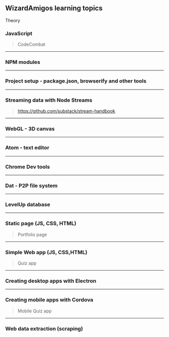 ## WizardAmigos learning topics

Theory

### JavaScript

>CodeCombat

---

### NPM modules

---

### Project setup - package.json, browserify and other tools

---

### Streaming data with Node Streams

>https://github.com/substack/stream-handbook

---

### WebGL - 3D canvas

---

### Atom - text editor

---

### Chrome Dev tools

---

### Dat - P2P file system

---

### LevelUp database

---

### Static page (JS, CSS, HTML)

>Portfolio page

---

### Simple Web app (JS, CSS,HTML)

>Quiz app

---

### Creating desktop apps with Electron

---

### Creating mobile apps with Cordova

>Mobile Quiz app

---

### Web data extraction (scraping)
